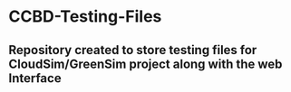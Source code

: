 # CCBD-Testing-Files
## Repository created to store testing files for CloudSim/GreenSim project along with the web Interface
